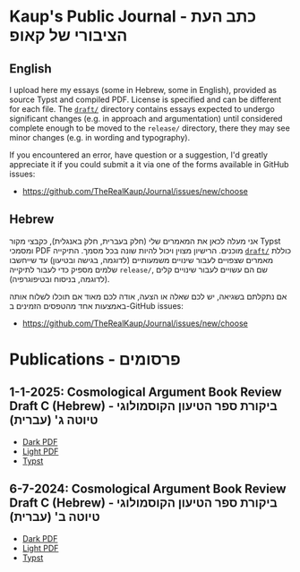 # Kaup's Public Journal - כתב העת הציבורי של קאופ

## English

I upload here my essays (some in Hebrew, some in English), provided as source Typst and compiled PDF. License is specified and can be different for each file. The [`draft/`](draft/) directory contains essays expected to undergo significant changes (e.g. in approach and argumentation) until considered complete enough to be moved to the `release/` directory, there they may see minor changes (e.g. in wording and typography).

If you encountered an error, have question or a suggestion, I'd greatly appreciate it if you could submit a it via one of the forms available in GitHub issues:

- https://github.com/TheRealKaup/Journal/issues/new/choose

## Hebrew

אני מעלה לכאן את המאמרים שלי (חלק בעברית, חלק באנגלית), כקבצי מקור Typst ומסמכי PDF מוכנים. הרישיון מצוין ויכול להיות שונה בכל מסמך. התיקייה [`draft/`](draft/) כוללת מאמרים שצפויים לעבור שינויים משמעותיים (לדוגמה, בגישה ובטיעון) עד שייחשבו שלמים מספיק כדי לעבור לתיקייה `release/`, שם הם עשויים לעבור שינויים קלים (לדוגמה, בניסוח ובטיפוגרפיה).

אם נתקלתם בשגיאה, יש לכם שאלה או הצעה, אודה לכם מאוד אם תוכלו לשלוח אותה באמצעות אחד מהטפסים הזמינים ב-GitHub issues:

- https://github.com/TheRealKaup/Journal/issues/new/choose

# Publications - פרסומים

## 1-1-2025: Cosmological Argument Book Review Draft C (Hebrew) - ביקורת ספר הטיעון הקוסמולוגי טיוטה ג' (עברית)

- [Dark PDF](https://github.com/TheRealKaup/Journal/blob/main/draft/cosmological_argument_book_review/dark.pdf)
- [Light PDF](https://github.com/TheRealKaup/Journal/blob/main/draft/cosmological_argument_book_review/light.pdf)
- [Typst](https://github.com/TheRealKaup/Journal/blob/main/draft/cosmological_argument_book_review/source.typ)

## 6-7-2024: Cosmological Argument Book Review Draft C (Hebrew) - ביקורת ספר הטיעון הקוסמולוגי טיוטה ב' (עברית)

- [Dark PDF](https://github.com/TheRealKaup/Journal/blob/c4d857692848f012f6d85b958f84d212fd632f30/draft/cosmological_argument_book_review_dark.pdf)
- [Light PDF](https://github.com/TheRealKaup/Journal/blob/c4d857692848f012f6d85b958f84d212fd632f30/draft/cosmological_argument_book_review_light.pdf)
- [Typst](https://github.com/TheRealKaup/Journal/blob/c4d857692848f012f6d85b958f84d212fd632f30/draft/cosmological_argument_book_review.typ)